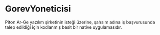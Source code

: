 # GorevYoneticisi
Piton Ar-Ge yazılım şirketinin isteği üzerine, şahsım adına iş başvurusunda talep edildiği için kodlanmış basit bir native uygulamasıdır.
